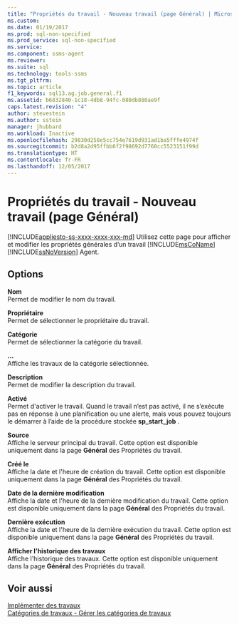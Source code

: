 ```yaml
---
title: "Propriétés du travail - Nouveau travail (page Général) | Microsoft Docs"
ms.custom: 
ms.date: 01/19/2017
ms.prod: sql-non-specified
ms.prod_service: sql-non-specified
ms.service: 
ms.component: ssms-agent
ms.reviewer: 
ms.suite: sql
ms.technology: tools-ssms
ms.tgt_pltfrm: 
ms.topic: article
f1_keywords: sql13.ag.job.general.f1
ms.assetid: b6832840-1c18-4db8-94fc-080db880ae9f
caps.latest.revision: "4"
author: stevestein
ms.author: sstein
manager: jhubbard
ms.workload: Inactive
ms.openlocfilehash: 29830d258e5cc754e7619d931ad1ba5fffe4974f
ms.sourcegitcommit: b2d8a2d95ffbb6f2f98692d7760cc5523151f99d
ms.translationtype: HT
ms.contentlocale: fr-FR
ms.lasthandoff: 12/05/2017
---
```

# <a name="job-properties---new-job-general-page"></a>Propriétés du travail - Nouveau travail (page Général)
[!INCLUDE[appliesto-ss-xxxx-xxxx-xxx-md](../../includes/appliesto-ss-xxxx-xxxx-xxx-md.md)] Utilisez cette page pour afficher et modifier les propriétés générales d’un travail [!INCLUDE[msCoName](../../includes/msconame_md.md)] [!INCLUDE[ssNoVersion](../../includes/ssnoversion_md.md)] Agent.  
  
## <a name="options"></a>Options  
**Nom**  
Permet de modifier le nom du travail.  
  
**Propriétaire**  
Permet de sélectionner le propriétaire du travail.  
  
**Catégorie**  
Permet de sélectionner la catégorie du travail.  
  
**...**  
Affiche les travaux de la catégorie sélectionnée.  
  
**Description**  
Permet de modifier la description du travail.  
  
**Activé**  
Permet d'activer le travail. Quand le travail n’est pas activé, il ne s’exécute pas en réponse à une planification ou une alerte, mais vous pouvez toujours le démarrer à l’aide de la procédure stockée **sp_start_job** .  
  
**Source**  
Affiche le serveur principal du travail. Cette option est disponible uniquement dans la page **Général** des Propriétés du travail.  
  
**Créé le**  
Affiche la date et l'heure de création du travail. Cette option est disponible uniquement dans la page **Général** des Propriétés du travail.  
  
**Date de la dernière modification**  
Affiche la date et l'heure de la dernière modification du travail. Cette option est disponible uniquement dans la page **Général** des Propriétés du travail.  
  
**Dernière exécution**  
Affiche la date et l'heure de la dernière exécution du travail. Cette option est disponible uniquement dans la page **Général** des Propriétés du travail.  
  
**Afficher l'historique des travaux**  
Affiche l'historique des travaux. Cette option est disponible uniquement dans la page **Général** des Propriétés du travail.  
  
## <a name="see-also"></a>Voir aussi  
[Implémenter des travaux](../../ssms/agent/implement-jobs.md)  
[Catégories de travaux - Gérer les catégories de travaux](../../ssms/agent/job-categories-manage-job-categories.md)  
  
